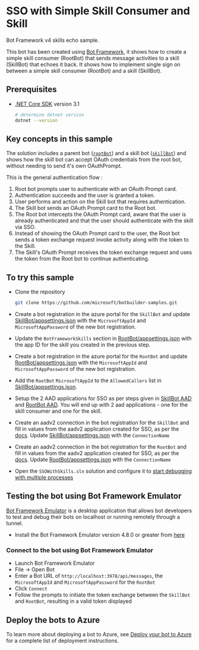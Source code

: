 # SSO with Simple Skill Consumer and Skill

Bot Framework v4 skills echo sample.

This bot has been created using [Bot Framework](https://dev.botframework.com), it shows how to create a simple skill consumer (RootBot) that sends message activities to a skill (SkillBot) that echoes it back. It shows how to implement single sign on between a simple skill consumer (RootBot) and a skill (SkillBot).

## Prerequisites

- [.NET Core SDK](https://dotnet.microsoft.com/download) version 3.1

  ```bash
  # determine dotnet version
  dotnet --version
  ```

## Key concepts in this sample

The solution includes a parent bot ([`rootBot`](RootBot/Bots/RootBot.cs)) and a skill bot ([`skillBot`](SkillBot/Bots/SkillBot.cs)) and shows how the skill bot can accept OAuth credentials from the root bot, without needing to send it's own OAuthPrompt.

This is the general authentication flow :

1. Root bot prompts user to authenticate with an OAuth Prompt card.
2. Authentication succeeds and the user is granted a token.
3. User performs and action on the Skill bot that requires authentication.
4. The Skill bot sends an OAuth Prompt card to the Root bot.
5. The Root bot intercepts the OAuth Prompt card, aware that the user is already authenticated and that the user should authenticate with the skill via SSO.
6. Instead of showing the OAuth Prompt card to the user, the Root bot sends a token exchange request invoke activity along with the token to the Skill.
7. The Skill's OAuth Prompt receives the token exchange request and uses the token from the Root bot to continue authenticating.

## To try this sample

- Clone the repository

    ```bash
    git clone https://github.com/microsoft/botbuilder-samples.git
    ```
- Create a bot registration in the azure portal for the `SkillBot` and update [SkillBot/appsettings.json](SkillBot/appsettings.json) with the `MicrosoftAppId` and `MicrosoftAppPassword` of the new bot registration.
- Update the `BotFrameworkSkills` section in [RootBot/appsettings.json](RootBot/appsettings.json) with the app ID for the skill you created in the previous step.
- Create a bot registration in the azure portal for the `RootBot` and update [RootBot/appsettings.json](RootBot/appsettings.json) with the `MicrosoftAppId` and `MicrosoftAppPassword` of the new bot registration.
- Add the `RootBot` `MicrosoftAppId` to the `AllowedCallers` list in [SkillBot/appsettings.json](SkillBot/appsettings.json).

- Setup the 2 AAD applications for SSO as per steps given in [SkillBot AAD](https://docs.microsoft.com/en-us/azure/bot-service/bot-builder-authentication-sso?view=azure-bot-service-4.0&tabs=srb%2Ccsharp#create-the-azure-ad-identity-application-1) and [RootBot AAD](https://docs.microsoft.com/en-us/azure/bot-service/bot-builder-authentication-sso?view=azure-bot-service-4.0&tabs=sb%2Ccsharp#create-the-azure-ad-identity-application). You will end up with 2 aad applications - one for the skill consumer and one for the skill.
- Create an aadv2 connection in the bot registration for the `SkillBot` and fill in values from the aadv2 application created for SSO, as per the [docs](https://docs.microsoft.com/en-us/azure/bot-service/bot-builder-authentication-sso?view=azure-bot-service-4.0&tabs=srb%2Ccsharp#create-azure-ad-connection-1). Update [SkillBot/appsettings.json](SkillBot/appsettings.json) with the `ConnectionName`  
- Create an aadv2 connection in the bot registration for the `RootBot` and fill in values from the aadv2 application created for SSO, as per the [docs](https://docs.microsoft.com/en-us/azure/bot-service/bot-builder-authentication-sso?view=azure-bot-service-4.0&tabs=sb%2Ccsharp#create-azure-ad-connection). Update [RootBot/appsettings.json](SkillBot/appsettings.json) with the `ConnectionName`  

- Open the `SSOWithSkills.sln` solution and configure it to [start debugging with multiple processes](https://docs.microsoft.com/en-us/visualstudio/debugger/debug-multiple-processes?view=vs-2019#start-debugging-with-multiple-processes)

## Testing the bot using Bot Framework Emulator

[Bot Framework Emulator](https://github.com/microsoft/botframework-emulator) is a desktop application that allows bot developers to test and debug their bots on localhost or running remotely through a tunnel.

- Install the Bot Framework Emulator version 4.8.0 or greater from [here](https://github.com/Microsoft/BotFramework-Emulator/releases)

### Connect to the bot using Bot Framework Emulator

- Launch Bot Framework Emulator
- File -> Open Bot
- Enter a Bot URL of `http://localhost:3978/api/messages`, the `MicrosoftAppId` and `MicrosoftAppPassword` for the `RootBot`
- Click `Connect`
- Follow the prompts to initiate the token exchange between the `SkillBot` and `RootBot`, resulting in a valid token displayed

## Deploy the bots to Azure

To learn more about deploying a bot to Azure, see [Deploy your bot to Azure](https://aka.ms/azuredeployment) for a complete list of deployment instructions.
